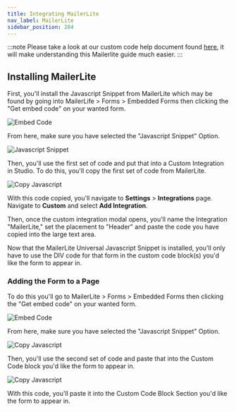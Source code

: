 ```yaml
---
title: Integrating MailerLite
nav_label: MailerLite
sidebar_position: 204
---
```


:::note
Please take a look at our custom code help document
found [here](/docs/studio/Integrations/Adding-HTML-CSS-or-JavaScript-to-all-your-pages),
it will make understanding this Mailerlite guide much easier.
:::

## Installing MailerLite

First, you'll install the Javascript Snippet from MailerLite which may be found by going into MailerLife > Forms >
Embedded Forms then clicking the "Get embed code" on your wanted form.

![Embed Code](/assets/studio/d33v4339jhl8k0.cloudfront.netdocsassets5e4848762c7d3a7e9ae7ce2dimages5e8f9b5d04286364bc982199file-lbUw5PnxCE.png)

From here, make sure you have selected the "Javascript Snippet" Option.

![Javascript Snippet](/assets/studio/d33v4339jhl8k0.cloudfront.netdocsassets5e4848762c7d3a7e9ae7ce2dimages5e8f9b892c7d3a7e9aeab570file-FPWP4ohw4N.png)

Then, you'll use the first set of code and put that into a Custom Integration in Studio. To do this, you'll copy the
first set of code from MailerLite.

![Copy Javascript](/assets/studio/d33v4339jhl8k0.cloudfront.netdocsassets5e4848762c7d3a7e9ae7ce2dimages5e8f9bd104286364bc9821a1file-c9Qtyfo3Ux.png)

With this code copied, you'll navigate to **Settings** > **Integrations** page. 
Navigate to **Custom** and select **Add Integration**.

Then, once the custom integration modal opens, you'll name the Integration "MailerLite," set the placement to "Header" and paste the code you have copied into the large text area.

Now that the MailerLite Universal Javascript Snippet is installed, you'll only have to use the DIV code for that form in
the custom code block(s) you'd like the form to appear in.

### Adding the Form to a Page

To do this you'll go to MailerLite > Forms > Embedded Forms then clicking the "Get embed code" on your wanted form.

![Embed Code](/assets/studio/d33v4339jhl8k0.cloudfront.netdocsassets5e4848762c7d3a7e9ae7ce2dimages5e8f9b5d04286364bc982199file-lbUw5PnxCE-1.png)

From here, make sure you have selected the "Javascript Snippet" Option.

![Copy Javascript](/assets/studio/d33v4339jhl8k0.cloudfront.netdocsassets5e4848762c7d3a7e9ae7ce2dimages5e8f9b892c7d3a7e9aeab570file-FPWP4ohw4N-1.png)

Then, you'll use the second set of code and paste that into the Custom Code block you'd like the form to appear in.

![Copy Javascript](/assets/studio/d33v4339jhl8k0.cloudfront.netdocsassets5e4848762c7d3a7e9ae7ce2dimages5e8f9d172c7d3a7e9aeab58bfile-gUZ8yAHSkS.png)

With this code, you'll paste it into the Custom Code Block Section you'd like the form to appear in.

